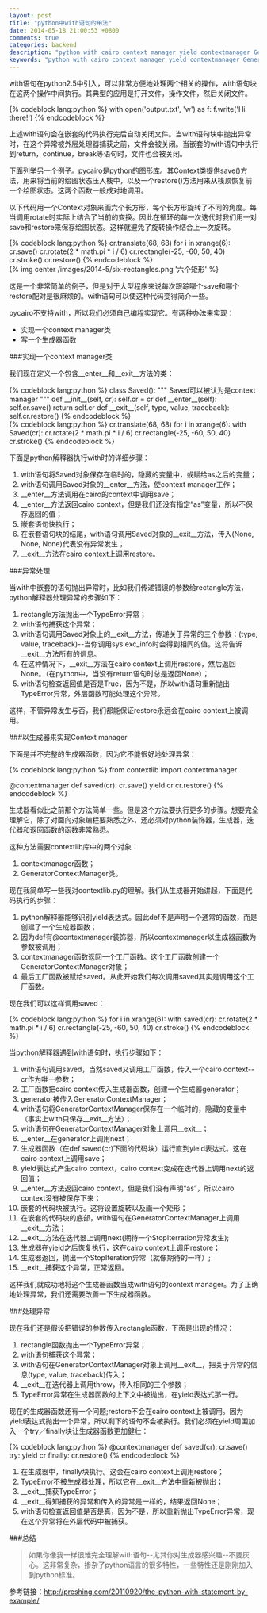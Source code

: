 ```yaml
---
layout: post
title: "python中with语句的用法"
date: 2014-05-18 21:00:53 +0800
comments: true
categories: backend
description: "python with cairo context manager yield contextmanager GeneratorContextManager"
keywords: "python with cairo context manager yield contextmanager GeneratorContextManager"
---
```


with语句在python2.5中引入，可以非常方便地处理两个相关的操作，with语句块在这两个操作中间执行。其典型的应用是打开文件，操作文件，然后关闭文件。

<div>
{% codeblock lang:python %}
with open('output.txt', 'w') as f:
    f.write('Hi there!')
{% endcodeblock %}
</div>

上述with语句会在嵌套的代码执行完后自动关闭文件。当with语句块中抛出异常时，在这个异常被外层处理器捕获之前，文件会被关闭。当嵌套的with语句中执行到return，continue，break等语句时，文件也会被关闭。

<!-- more -->

下面列举另一个例子。pycairo是python的图形库。其Context类提供save()方法，用来将当前的绘图状态压入栈中，以及一个restore()方法用来从栈顶恢复前一个绘图状态。这两个函数一般成对地调用。

以下代码用一个Context对象来画六个长方形，每个长方形旋转了不同的角度。每当调用rotate时实际上结合了当前的变换。因此在循环的每一次迭代时我们用一对save和restore来保存绘图状态。这样就避免了旋转操作结合上一次旋转。

<div>
{% codeblock lang:python %}
cr.translate(68, 68)
for i in xrange(6):
    cr.save()
    cr.rotate(2 * math.pi * i / 6)
    cr.rectangle(-25, -60, 50, 40)
    cr.stroke()
    cr.restore()
{% endcodeblock %}
</div>

<div>
{% img center /images/2014-5/six-rectangles.png '六个矩形' %}
</div>

这是一个非常简单的例子，但是对于大型程序来说每次跟踪哪个save和哪个restore配对是很麻烦的。with语句可以使这种代码变得简介一些。

pycairo不支持with，所以我们必须自己编程实现它。有两种办法来实现：

- 实现一个context manager类
- 写一个生成器函数

###实现一个context manager类

我们现在定义一个包含__enter__和__exit__方法的类：

<div>
{% codeblock lang:python %}
class Saved():
    """ Saved可以被认为是context manager """
    def __init__(self, cr):
        self.cr = cr
    def __enter__(self):
        self.cr.save()
        return self.cr
    def __exit__(self, type, value, traceback):
        self.cr.restore()
{% endcodeblock %}
</div>

<div>
{% codeblock lang:python %}
cr.translate(68, 68)
for i in xrange(6):
    with Saved(cr):
        cr.rotate(2 * math.pi * i / 6)
        cr.rectangle(-25, -60, 50, 40)
        cr.stroke()
{% endcodeblock %}
</div>

下面是python解释器执行with时的详细步骤：

1. with语句将Saved对象保存在临时的，隐藏的变量中，或赋给as之后的变量；
2. with语句调用Saved对象的__enter__方法，使context manager工作；
3. __enter__方法调用在cairo的context中调用save；
4. __enter__方法返回cairo context，但是我们还没有指定“as”变量，所以不保存返回的值；
5. 嵌套语句快执行；
6. 在嵌套语句块的结尾，with语句调用Saved对象的__exit__方法，传入(None, None, None)代表没有异常发生；
7. __exit__方法在cairo context上调用restore。

###异常处理

当with中嵌套的语句抛出异常时，比如我们传递错误的参数给rectangle方法，python解释器处理异常的步骤如下：

1. rectangle方法抛出一个TypeError异常；
2. with语句捕获这个异常；
3. with语句调用Saved对象上的__exit__方法，传递关于异常的三个参数：(type, value, traceback)--当你调用sys.exc_info时会得到相同的值。这将告诉__exit__方法所有的信息。
4. 在这种情况下，__exit__方法在cairo context上调用restore，然后返回None。（在python中，当没有return语句时总是返回None）；
5. with语句检查返回值是否是True，因为不是，所以with语句重新抛出TypeError异常，外层函数可能处理这个异常。

这样，不管异常发生与否，我们都能保证restore永远会在cairo context上被调用。

###以生成器来实现Context manager

下面是并不完整的生成器函数，因为它不能很好地处理异常：

<div>
{% codeblock lang:python %}
from contextlib import contextmanager

@contextmanager
def saved(cr):
    cr.save()
    yield cr
    cr.restore()
{% endcodeblock %}
</div>

生成器看似比之前那个方法简单一些。但是这个方法要执行更多的步骤。想要完全理解它，除了对面向对象编程要熟悉之外，还必须对python装饰器，生成器，迭代器和返回函数的函数非常熟悉。

这种方法需要contextlib库中的两个对象：

1. contextmanager函数；
2. GeneratorContextManager类。

现在我简单写一些我对contextlib.py的理解。我们从生成器开始讲起，下面是代码执行的步骤：

1. python解释器能够识别yield表达式。因此def不是声明一个通常的函数，而是创建了一个生成器函数；
2. 因为def有@contextmanager装饰器，所以contextmanager以生成器函数为参数被调用；
3. contextmanager函数返回一个工厂函数。这个工厂函数创建一个GeneratorContextManager对象；
4. 最后工厂函数被赋给saved。从此开始我们每次调用saved其实是调用这个工厂函数。

现在我们可以这样调用saved：

<div>
{% codeblock lang:python %}
for i in xrange(6):
    with saved(cr):
        cr.rotate(2 * math.pi * i / 6)
        cr.rectangle(-25, -60, 50, 40)
        cr.stroke()
{% endcodeblock %}
</div>

当python解释器遇到with语句时，执行步骤如下：

1. with语句调用saved，当然saved又调用工厂函数，传入一个cairo context--cr作为唯一参数；
2. 工厂函数把cairo context传入生成器函数，创建一个生成器generator；
3. generator被传入GeneratorContextManager；
4. with语句将GeneratorContextManager保存在一个临时的，隐藏的变量中（事实上with只保存__exit__方法）；
5. with语句在GeneratorContextManager对象上调用__exit__；
6. __enter__在generator上调用next；
7. 生成器函数（在def saved(cr)下面的代码块）运行直到yield表达式。这在cairo context上调用save；
8. yield表达式产生cairo context，cairo context变成在迭代器上调用next的返回值；
9. __enter__方法返回cairo context，但是我们没有声明“as”，所以cairo context没有被保存下来；
10. 嵌套的代码块被执行。这将设置旋转以及画一个矩形；
11. 在嵌套的代码块的底部，with语句在GeneratorContextManager上调用__exit__方法；
12. __exit__方法在迭代器上调用next(期待一个StopIterration异常发生);
13. 生成器在yield之后恢复执行，这在cairo context上调用restore；
14. 生成器返回，抛出一个StopIteration异常（就像期待的一样）;
15. __exit__捕获这个异常，正常返回。

这样我们就成功地将这个生成器函数当成with语句的context manager。为了正确地处理异常，我们还需要改善一下生成器函数。

###处理异常

现在我们还是假设把错误的参数传入rectangle函数，下面是出现的情况：

1. rectangle函数抛出一个TypeError异常；
2. with语句捕获这个异常；
3. with语句在GeneratorContextManager对象上调用__exit__，把关于异常的信息(type, value, traceback)传入；
4. __exit__在迭代器上调用throw，传入相同的三个参数；
5. TypeError异常在生成器函数的上下文中被抛出，在yield表达式那一行。

现在的生成器函数还有一个问题;restore不会在cairo context上被调用。因为yield表达式抛出一个异常，所以剩下的语句不会被执行。我们必须在yield周围加入一个try／finally块让生成器函数更加健壮：

<div>
{% codeblock lang:python %}
@contextmanager
def saved(cr):
    cr.save()
    try:
        yield cr
    finally:
        cr.restore()
{% endcodeblock %}
</div>

1. 在生成器中，finally块执行。这会在cairo context上调用restore；
2. TypeError不被生成器处理，所以它在__exit__方法中重新被抛出；
3. __exit__捕获TypeError；
4. __exit__得知捕获的异常和传入的异常是一样的，结果返回None；
5. with语句检查返回值是否是真，因为不是，所以重新抛出TypeError异常，现在这个异常将在外层代码中被捕获。

###总结

> 如果你像我一样很难完全理解with语句--尤其你对生成器感兴趣--不要灰心。这非常复杂，掺杂了python语言的很多特性，一些特性还是刚刚加入到python标准。

参考链接：<a href="http://preshing.com/20110920/the-python-with-statement-by-example/" target="_blank">http://preshing.com/20110920/the-python-with-statement-by-example/</a>


























